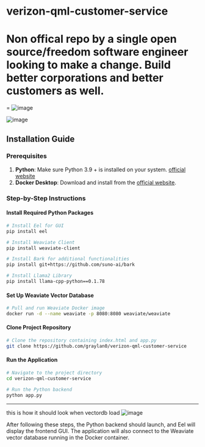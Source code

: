# verizon-qml-customer-service

# Non offical repo by a single open source/freedom software engineer looking to make a change. Build better corporations and better customers as well. 
=
![image](https://github.com/graylan0/verizon-qml-customer-service/assets/34530588/29b4f487-d0b5-4ba5-a7b0-728485465f62)


![image](https://github.com/graylan0/verizon-qml-customer-service/assets/34530588/ec335796-24fd-4ac2-9799-b4443d0d37c8)

## Installation Guide

### Prerequisites

1. **Python**: Make sure Python 3.9 + is installed on your system. [official website](https://www.python.org/downloads/release/python-31013/)
2. **Docker Desktop**: Download and install from the [official website](https://www.docker.com/products/docker-desktop).

### Step-by-Step Instructions

#### Install Required Python Packages

```bash
# Install Eel for GUI
pip install eel

# Install Weaviate Client
pip install weaviate-client

# Install Bark for additional functionalities
pip install git+https://github.com/suno-ai/bark

# Install Llama2 Library
pip install llama-cpp-python==0.1.78
```

#### Set Up Weaviate Vector Database

```bash
# Pull and run Weaviate Docker image
docker run -d --name weaviate -p 8080:8080 weaviate/weaviate
```

#### Clone Project Repository

```bash
# Clone the repository containing index.html and app.py
git clone https://github.com/graylan0/verizon-qml-customer-service
```

#### Run the Application

```bash
# Navigate to the project directory
cd verizon-qml-customer-service

# Run the Python backend
python app.py
```

---

this is how it should look when vectordb load ![image](https://github.com/graylan0/verizon-qml-customer-service/assets/34530588/cb14e3a5-870d-4d59-8071-973ac98d0af9)

After following these steps, the Python backend should launch, and Eel will display the frontend GUI. The application will also connect to the Weaviate vector database running in the Docker container.
